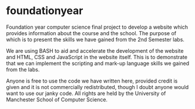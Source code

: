 # foundationyear
Foundation year computer science final project to develop a website which provides information about the course and the school. The purpose of which is to present the skills we have gained from the 2nd Semester labs.

We are using BASH to aid and accelerate the development of the website and HTML, CSS and JavaScript in the website itself. This is to demonstrate that we can implement the scripting and mark-up language skills we gained from the labs.

Anyone is free to use the code we have written here, provided credit is given and it is not commercially redistributed, though I doubt anyone would want to use our janky code. All rights are held by the University of Manchester School of Computer Science.

